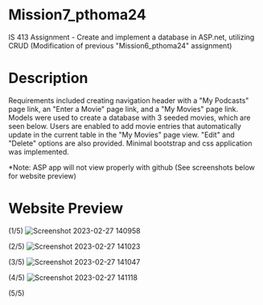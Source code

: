 # Mission7_pthoma24
IS 413 Assignment - Create and implement a database in ASP.net, utilizing CRUD (Modification of previous "Mission6_pthoma24" assignment)

# Description
Requirements included creating navigation header with a "My Podcasts" page link, an "Enter a Movie" page link, and a "My Movies" page link. Models were used to create a database with 3 seeded movies, which are seen below. Users are enabled to add movie entries that automatically update in the current table in the "My Movies" page view. "Edit" and "Delete" options are also provided. Minimal bootstrap and css application was implemented. 

*Note: ASP app will not view properly with github (See screenshots below for website preview)

# Website Preview

(1/5)
![Screenshot 2023-02-27 140958](https://user-images.githubusercontent.com/103624496/221688632-64580fc6-e9e9-4b34-8f7b-5f595ed476fd.png)

(2/5)
![Screenshot 2023-02-27 141023](https://user-images.githubusercontent.com/103624496/221688751-6032c7b5-1d3e-45e4-996f-1e062739c1bc.png)

(3/5)
![Screenshot 2023-02-27 141047](https://user-images.githubusercontent.com/103624496/221688857-df04c2cf-fd8e-487d-9d83-9535287099f4.png)

(4/5)
![Screenshot 2023-02-27 141118](https://user-images.githubusercontent.com/103624496/221688945-1cfce85a-1e91-4fcd-85cd-94981eea66b1.png)

(5/5)
